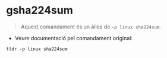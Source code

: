 # gsha224sum

> Aquest comandament és un àlies de `-p linux sha224sum`.

- Veure documentació pel comandament original:

`tldr -p linux sha224sum`
